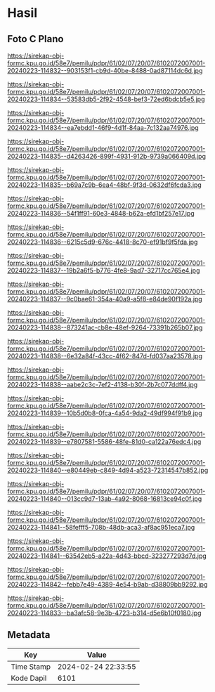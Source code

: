 # Hasil

## Foto C Plano

https://sirekap-obj-formc.kpu.go.id/58e7/pemilu/pdpr/61/02/07/20/07/6102072007001-20240223-114832--903153f1-cb9d-40be-8488-0ad87114dc6d.jpg

https://sirekap-obj-formc.kpu.go.id/58e7/pemilu/pdpr/61/02/07/20/07/6102072007001-20240223-114834--53583db5-2f92-4548-bef3-72ed6bdcb5e5.jpg

https://sirekap-obj-formc.kpu.go.id/58e7/pemilu/pdpr/61/02/07/20/07/6102072007001-20240223-114834--ea7ebdd1-46f9-4d1f-84aa-7c132aa74976.jpg

https://sirekap-obj-formc.kpu.go.id/58e7/pemilu/pdpr/61/02/07/20/07/6102072007001-20240223-114835--d4263426-899f-4931-912b-9739a066409d.jpg

https://sirekap-obj-formc.kpu.go.id/58e7/pemilu/pdpr/61/02/07/20/07/6102072007001-20240223-114835--b69a7c9b-6ea4-48bf-9f3d-0632df6fcda3.jpg

https://sirekap-obj-formc.kpu.go.id/58e7/pemilu/pdpr/61/02/07/20/07/6102072007001-20240223-114836--54f1ff91-60e3-4848-b62a-efd1bf257e17.jpg

https://sirekap-obj-formc.kpu.go.id/58e7/pemilu/pdpr/61/02/07/20/07/6102072007001-20240223-114836--6215c5d9-676c-4418-8c70-ef91bf9f5fda.jpg

https://sirekap-obj-formc.kpu.go.id/58e7/pemilu/pdpr/61/02/07/20/07/6102072007001-20240223-114837--19b2a6f5-b776-4fe8-9ad7-32717cc765e4.jpg

https://sirekap-obj-formc.kpu.go.id/58e7/pemilu/pdpr/61/02/07/20/07/6102072007001-20240223-114837--9c0bae61-354a-40a9-a5f8-e84de90f192a.jpg

https://sirekap-obj-formc.kpu.go.id/58e7/pemilu/pdpr/61/02/07/20/07/6102072007001-20240223-114838--873241ac-cb8e-48ef-9264-73391b265b07.jpg

https://sirekap-obj-formc.kpu.go.id/58e7/pemilu/pdpr/61/02/07/20/07/6102072007001-20240223-114838--6e32a84f-43cc-4f62-847d-fd037aa23578.jpg

https://sirekap-obj-formc.kpu.go.id/58e7/pemilu/pdpr/61/02/07/20/07/6102072007001-20240223-114838--aabe2c3c-7ef2-4138-b30f-2b7c077ddff4.jpg

https://sirekap-obj-formc.kpu.go.id/58e7/pemilu/pdpr/61/02/07/20/07/6102072007001-20240223-114839--10b5d0b8-0fca-4a54-9da2-49df994f91b9.jpg

https://sirekap-obj-formc.kpu.go.id/58e7/pemilu/pdpr/61/02/07/20/07/6102072007001-20240223-114839--e7807581-5586-48fe-81d0-ca122a76edc4.jpg

https://sirekap-obj-formc.kpu.go.id/58e7/pemilu/pdpr/61/02/07/20/07/6102072007001-20240223-114840--e80449eb-c849-4d94-a523-72314547b852.jpg

https://sirekap-obj-formc.kpu.go.id/58e7/pemilu/pdpr/61/02/07/20/07/6102072007001-20240223-114840--013cc9d7-13ab-4a92-8068-16813ce94c0f.jpg

https://sirekap-obj-formc.kpu.go.id/58e7/pemilu/pdpr/61/02/07/20/07/6102072007001-20240223-114841--58fefff5-708b-48db-aca3-af8ac951eca7.jpg

https://sirekap-obj-formc.kpu.go.id/58e7/pemilu/pdpr/61/02/07/20/07/6102072007001-20240223-114841--63542eb5-a22a-4d43-bbcd-323277293d7d.jpg

https://sirekap-obj-formc.kpu.go.id/58e7/pemilu/pdpr/61/02/07/20/07/6102072007001-20240223-114842--febb7e49-4389-4e54-b9ab-d38809bb9292.jpg

https://sirekap-obj-formc.kpu.go.id/58e7/pemilu/pdpr/61/02/07/20/07/6102072007001-20240223-114833--ba3afc58-9e3b-4723-b314-d5e6b10f0180.jpg


## Metadata

| Key        | Value               |
| ---------- | ------------------- |
| Time Stamp | 2024-02-24 22:33:55 |
| Kode Dapil | 6101                |



